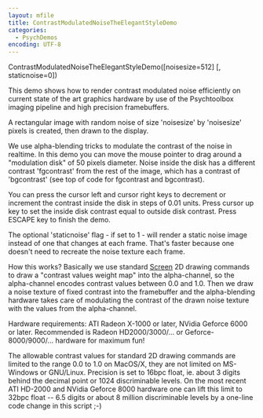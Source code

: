 ```yaml
---
layout: mfile
title: ContrastModulatedNoiseTheElegantStyleDemo
categories:
  - PsychDemos
encoding: UTF-8
---
```


ContrastModulatedNoiseTheElegantStyleDemo([noisesize=512] [, staticnoise=0])

This demo shows how to render contrast modulated noise efficiently on
current state of the art graphics hardware by use of the Psychtoolbox
imaging pipeline and high precision framebuffers.

A rectangular image with random noise of size
'noisesize' by 'noisesize' pixels is created, then drawn to the display.

We use alpha-blending tricks to modulate the contrast of the noise in
realtime. In this demo you can move the mouse pointer to drag around a
"modulation disk" of 50 pixels diameter. Noise inside the disk has a
different contrast 'fgcontrast' from the rest of the image, which has a
contrast of 'bgcontrast' (see top of code for fgcontrast and bgcontrast).

You can press the cursor left and cursor right keys to decrement or
increment the contrast inside the disk in steps of 0.01 units. Press
cursor up key to set the inside disk contrast equal to outside disk
contrast. Press ESCAPE key to finish the demo.

The optional 'staticnoise' flag - if set to 1 - will render a static
noise image instead of one that changes at each frame. That's faster
because one doesn't need to recreate the noise texture each frame.

How this works? Basically we use standard [Screen](/docs/Screen) 2D drawing commands to
draw a "contrast values weight map" into the alpha-channel, so the
alpha-channel encodes contrast values between 0.0 and 1.0.
Then we draw a noise texture of fixed contrast into the framebuffer
and the alpha-blending hardware takes care of modulating the
contrast of the drawn noise texture with the values from the
alpha-channel.

Hardware requirements: ATI Radeon X-1000 or later, NVidia Geforce 6000 or
later. Recommended is Radeon HD2000/3000/... or Geforce-8000/9000/...
hardware for maximum fun!

The allowable contrast values for standard 2D drawing commands are
limited to the range 0.0 to 1.0 on MacOS/X, they are not limited on
MS-Windows or GNU/Linux. Precision is set to 16bpc float, ie. about 3
digits behind the decimal point or 1024 discriminable levels. On the most
recent ATI HD-2000 and NVidia Geforce 8000 hardware one can lift this limit
to 32bpc float -- 6.5 digits or about 8 million discriminable levels by a
one-line code change in this script ;-)